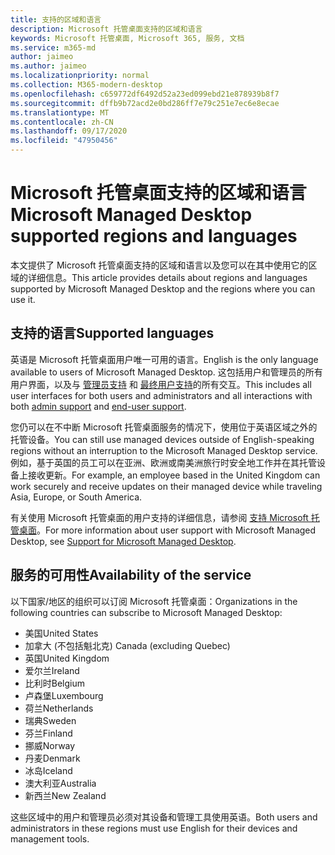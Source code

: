 ```yaml
---
title: 支持的区域和语言
description: Microsoft 托管桌面支持的区域和语言
keywords: Microsoft 托管桌面, Microsoft 365, 服务, 文档
ms.service: m365-md
author: jaimeo
ms.author: jaimeo
ms.localizationpriority: normal
ms.collection: M365-modern-desktop
ms.openlocfilehash: c659772df6492d52a23ed099ebd21e878939b8f7
ms.sourcegitcommit: dffb9b72acd2e0bd286ff7e79c251e7ec6e8ecae
ms.translationtype: MT
ms.contentlocale: zh-CN
ms.lasthandoff: 09/17/2020
ms.locfileid: "47950456"
---
```

# <a name="microsoft-managed-desktop-supported-regions-and-languages"></a><span data-ttu-id="fbd5a-104">Microsoft 托管桌面支持的区域和语言</span><span class="sxs-lookup"><span data-stu-id="fbd5a-104">Microsoft Managed Desktop supported regions and languages</span></span>

<span data-ttu-id="fbd5a-105">本文提供了 Microsoft 托管桌面支持的区域和语言以及您可以在其中使用它的区域的详细信息。</span><span class="sxs-lookup"><span data-stu-id="fbd5a-105">This article provides details about regions and languages supported by Microsoft Managed Desktop and the regions where you can use it.</span></span>

## <a name="supported-languages"></a><span data-ttu-id="fbd5a-106">支持的语言</span><span class="sxs-lookup"><span data-stu-id="fbd5a-106">Supported languages</span></span>

<span data-ttu-id="fbd5a-107">英语是 Microsoft 托管桌面用户唯一可用的语言。</span><span class="sxs-lookup"><span data-stu-id="fbd5a-107">English is the only language available to users of Microsoft Managed Desktop.</span></span> <span data-ttu-id="fbd5a-108">这包括用户和管理员的所有用户界面，以及与 [管理员支持](https://docs.microsoft.com/microsoft-365/managed-desktop/working-with-managed-desktop/admin-support) 和 [最终用户支持](https://docs.microsoft.com/microsoft-365/managed-desktop/working-with-managed-desktop/end-user-support)的所有交互。</span><span class="sxs-lookup"><span data-stu-id="fbd5a-108">This includes all user interfaces for both users and administrators and all interactions with both [admin support](https://docs.microsoft.com/microsoft-365/managed-desktop/working-with-managed-desktop/admin-support) and [end-user support](https://docs.microsoft.com/microsoft-365/managed-desktop/working-with-managed-desktop/end-user-support).</span></span>


<span data-ttu-id="fbd5a-109">您仍可以在不中断 Microsoft 托管桌面服务的情况下，使用位于英语区域之外的托管设备。</span><span class="sxs-lookup"><span data-stu-id="fbd5a-109">You can still use managed devices outside of English-speaking regions without an interruption to the Microsoft Managed Desktop service.</span></span> <span data-ttu-id="fbd5a-110">例如，基于英国的员工可以在亚洲、欧洲或南美洲旅行时安全地工作并在其托管设备上接收更新。</span><span class="sxs-lookup"><span data-stu-id="fbd5a-110">For example, an employee based in the United Kingdom can work securely and receive updates on their managed device while traveling Asia, Europe, or South America.</span></span> 

<span data-ttu-id="fbd5a-111">有关使用 Microsoft 托管桌面的用户支持的详细信息，请参阅 [支持 Microsoft 托管桌面](https://docs.microsoft.com/microsoft-365/managed-desktop/service-description/support)。</span><span class="sxs-lookup"><span data-stu-id="fbd5a-111">For more information about user support with Microsoft Managed Desktop, see [Support for Microsoft Managed Desktop](https://docs.microsoft.com/microsoft-365/managed-desktop/service-description/support).</span></span>

## <a name="availability-of-the-service"></a><span data-ttu-id="fbd5a-112">服务的可用性</span><span class="sxs-lookup"><span data-stu-id="fbd5a-112">Availability of the service</span></span>

<span data-ttu-id="fbd5a-113">以下国家/地区的组织可以订阅 Microsoft 托管桌面：</span><span class="sxs-lookup"><span data-stu-id="fbd5a-113">Organizations in the following countries can subscribe to Microsoft Managed Desktop:</span></span>

- <span data-ttu-id="fbd5a-114">美国</span><span class="sxs-lookup"><span data-stu-id="fbd5a-114">United States</span></span>
- <span data-ttu-id="fbd5a-115">加拿大 (不包括魁北克) </span><span class="sxs-lookup"><span data-stu-id="fbd5a-115">Canada (excluding Quebec)</span></span>
- <span data-ttu-id="fbd5a-116">英国</span><span class="sxs-lookup"><span data-stu-id="fbd5a-116">United Kingdom</span></span>
- <span data-ttu-id="fbd5a-117">爱尔兰</span><span class="sxs-lookup"><span data-stu-id="fbd5a-117">Ireland</span></span>
- <span data-ttu-id="fbd5a-118">比利时</span><span class="sxs-lookup"><span data-stu-id="fbd5a-118">Belgium</span></span>
- <span data-ttu-id="fbd5a-119">卢森堡</span><span class="sxs-lookup"><span data-stu-id="fbd5a-119">Luxembourg</span></span>
- <span data-ttu-id="fbd5a-120">荷兰</span><span class="sxs-lookup"><span data-stu-id="fbd5a-120">Netherlands</span></span>
- <span data-ttu-id="fbd5a-121">瑞典</span><span class="sxs-lookup"><span data-stu-id="fbd5a-121">Sweden</span></span>
- <span data-ttu-id="fbd5a-122">芬兰</span><span class="sxs-lookup"><span data-stu-id="fbd5a-122">Finland</span></span>
- <span data-ttu-id="fbd5a-123">挪威</span><span class="sxs-lookup"><span data-stu-id="fbd5a-123">Norway</span></span>
- <span data-ttu-id="fbd5a-124">丹麦</span><span class="sxs-lookup"><span data-stu-id="fbd5a-124">Denmark</span></span>
- <span data-ttu-id="fbd5a-125">冰岛</span><span class="sxs-lookup"><span data-stu-id="fbd5a-125">Iceland</span></span>
- <span data-ttu-id="fbd5a-126">澳大利亚</span><span class="sxs-lookup"><span data-stu-id="fbd5a-126">Australia</span></span>
- <span data-ttu-id="fbd5a-127">新西兰</span><span class="sxs-lookup"><span data-stu-id="fbd5a-127">New Zealand</span></span>

<span data-ttu-id="fbd5a-128">这些区域中的用户和管理员必须对其设备和管理工具使用英语。</span><span class="sxs-lookup"><span data-stu-id="fbd5a-128">Both users and administrators in these regions must use English for their devices and management tools.</span></span> 

